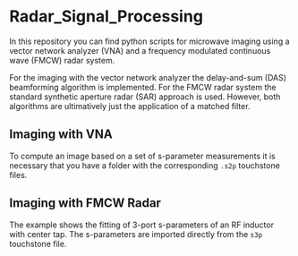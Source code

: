# Radar_Signal_Processing

In this repository you can find python scripts for microwave imaging using a vector network analyzer (VNA) and a frequency modulated continuous wave (FMCW) radar system.

For the imaging with the vector network analyzer the delay-and-sum (DAS) beamforming algorithm is implemented. For the FMCW radar system the standard synthetic aperture radar (SAR) approach is used. However, both algorithms are ultimatively just the application of a matched filter.

## Imaging with VNA

To compute an image based on a set of s-parameter measurements it is necessary that you have a folder with the corresponding `.s2p` touchstone files.

## Imaging with FMCW Radar

The example shows the fitting of 3-port s-parameters of an RF inductor with center tap. The s-parameters are imported directly from the `s3p` touchstone file.
